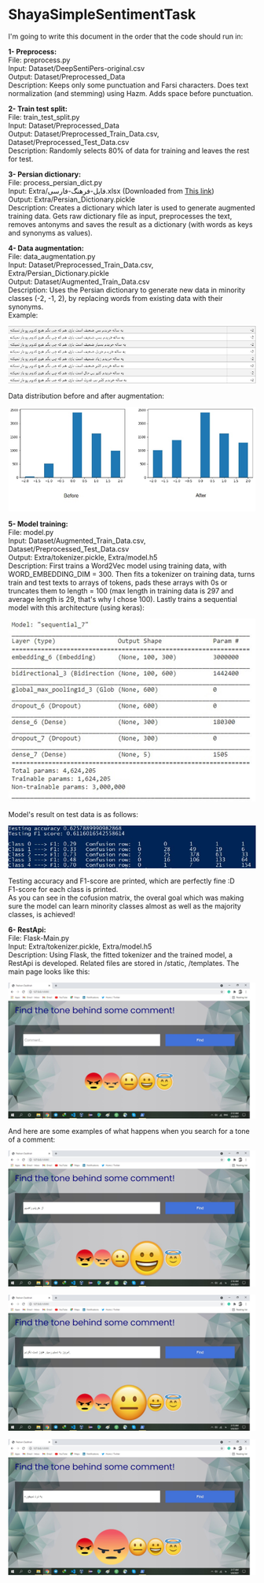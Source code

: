 ﻿# ShayaSimpleSentimentTask

I'm going to write this document in the order that the code should run in:  
  
**1- Preprocess:**  
File: preprocess.py  
Input: Dataset/DeepSentiPers-original.csv  
Output: Dataset/Preprocessed_Data  
Description: Keeps only some punctuation and Farsi characters. Does text normalization (and stemming) using Hazm. Adds space before punctuation.  
  
**2- Train test split:**  
File: train_test_split.py  
Input: Dataset/Preprocessed_Data  
Output: Dataset/Preprocessed_Train_Data.csv, Dataset/Preprocessed_Test_Data.csv  
Description: Randomly selects 80% of data for training and leaves the rest for test.  
  
**3- Persian dictionary:**  
File: process_persian_dict.py  
Input: Extra/فایل-فرهنگ-فارسی.xlsx (Downloaded from [This link](https://bigdata-ir.com/%d9%81%d8%a7%db%8c%d9%84-%d9%81%d8%b1%d9%87%d9%86%da%af-%d9%81%d8%a7%d8%b1%d8%b3%db%8c-%d8%a8%d8%a7-%d9%81%d8%b1%d9%85%d8%aa-csv-%d9%82%d8%a7%d8%a8%d9%84-%d8%a8%d8%a7%d8%b1%da%af%d8%b0%d8%a7%d8%b1/))   
Output: Extra/Persian_Dictionary.pickle  
Description: Creates a dictionary which later is used to generate augmented training data. Gets raw dictionary file as input, preprocesses the text, removes antonyms and saves the result as a dictionary (with words as keys and synonyms as values).  
  
**4- Data augmentation:**  
File: data_augmentation.py  
Input: Dataset/Preprocessed_Train_Data.csv, Extra/Persian_Dictionary.pickle  
Output: Dataset/Augmented_Train_Data.csv  
Description: Uses the Persian dictionary to generate new data in minority classes (-2, -1, 2), by replacing words from existing data with their synonyms.  
Example:  
  
![Data augmentation example](/Images/augmentation.jpg?raw=true)  
  
Data distribution before and after augmentation:  
  
![Data distribution](/Images/distribution.jpg?raw=true)  
  
**5- Model training:**  
File: model.py  
Input: Dataset/Augmented_Train_Data.csv, Dataset/Preprocessed_Test_Data.csv  
Output: Extra/tokenizer.pickle, Extra/model.h5  
Description: First trains a Word2Vec model using training data, with WORD_EMBEDDING_DIM = 300. Then fits a tokenizer on training data, turns train and test texts to arrays of tokens, pads these arrays with 0s or truncates them to length = 100 (max length in training data is 297 and average length is 29, that's why I chose 100). Lastly trains a sequential model with this architecture (using keras):  
  
![Model architecture](/Images/model_arch.jpg?raw=true)  
  
Model's result on test data is as follows:  
  
![Model result](/Images/model_results.jpg?raw=true)  
  
Testing accuracy and F1-score are printed, which are perfectly fine :D  
F1-score for each class is printed.  
As you can see in the cofusion matrix, the overal goal which was making sure the model can learn minority classes almost as well as the majority classes, is achieved!
  
**6- RestApi:**  
File: Flask-Main.py  
Input: Extra/tokenizer.pickle, Extra/model.h5  
Description: Using Flask, the fitted tokenizer and the trained model, a RestApi is developed. Related files are stored in /static, /templates. The main page looks like this:  
  
![Main page](/Images/main.jpg?raw=true)  
  
And here are some examples of what happens when you search for a tone of a comment:  
  
![Happy](/Images/happy.jpg?raw=true)  
  
![Neutral](/Images/neutral.jpg?raw=true)  
  
![Angry](/Images/angry.jpg?raw=true)
